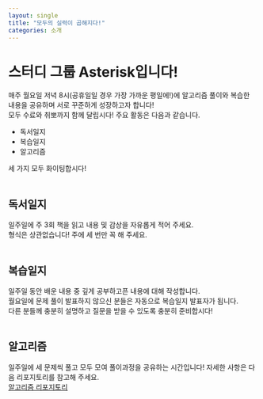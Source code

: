 ```yaml
---
layout: single
title: "모두의 실력이 곱해지다!"
categories: 소개
---
```


# 스터디 그룹 Asterisk입니다!

매주 월요일 저녁 8시(공휴일일 경우 가장 가까운 평일에!)에 알고리즘 풀이와 복습한 내용을 공유하며 서로 꾸준하게 성장하고자 합니다!  
모두 수료와 취뽀까지 함께 달립시다! 주요 활동은 다음과 같습니다.

- 독서일지
- 복습일지
- 알고리즘

세 가지 모두 화이팅합시다!   
<br />

## 독서일지

일주일에 주 3회 책을 읽고 내용 및 감상을 자유롭게 적어 주세요.  
형식은 상관없습니다! 주에 세 번만 꼭 해 주세요.  
<br />

## 복습일지

일주일 동안 배운 내용 중 깊게 공부하고픈 내용에 대해 작성합니다.  
월요일에 문제 풀이 발표하지 않으신 분들은 자동으로 복습일지 발표자가 됩니다.  
다른 분들께 충분히 설명하고 질문을 받을 수 있도록 충분히 준비합시다!  
<br />

## 알고리즘

일주일에 세 문제씩 풀고 모두 모여 풀이과정을 공유하는 시간입니다! 자세한 사항은 다음 리포지토리를 참고해 주세요.  
[알고리즘 리포지토리](https://github.com/Asterisk-Study/asterisk-study.github.io.git)  
<br />
